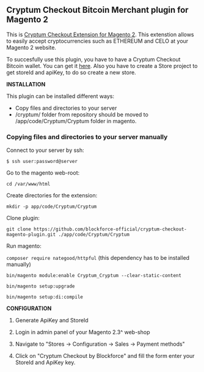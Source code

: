 Cryptum Checkout Bitcoin Merchant plugin for Magento 2
---------------
This is [Cryptum Checkout Extension for Magento 2](https://github.com/blockforce-official/cryptum-checkout-magento-plugin). This extenstion allows to easily accept cryptocurrencies such as ETHEREUM and CELO at your Magento 2 website.

To succesfully use this plugin, you have to have a Cryptum Checkout Bitcoin wallet. You can get it [here](https://blockforce.in/en). Also you have to create a Store project to get storeId and apiKey, to do so create a new store.

**INSTALLATION**

This plugin can be installed different ways:

* Copy files and directories to your server
* /cryptum/ folder from repository should be moved to /app/code/Cryptum/Cryptum folder in magento.

### Copying files and directories to your server manually

Connect to your server by ssh: 

`$ ssh user:password@server`

Go to the magento web-root: 

`cd /var/www/html`

Create directories for the extension: 

`mkdir -p app/code/Cryptum/Cryptum`
 
Clone plugin:

`git clone https://github.com/blockforce-official/cryptum-checkout-magento-plugin.git ./app/code/Cryptum/Cryptum`


Run magento:

`composer require nategood/httpful` (this dependency has to be installed manually)

`bin/magento module:enable Cryptum_Cryptum --clear-static-content`

`bin/magento setup:upgrade`

`bin/magento setup:di:compile`


**CONFIGURATION**

1. Generate ApiKey and StoreId

2. Login in admin panel of your Magento 2.3^ web-shop

3. Navigate to "Stores -> Configuration -> Sales -> Payment methods"

4. Click on "Cryptum Checkout by Blockforce" and fill the form enter your StoreId and ApiKey key.

